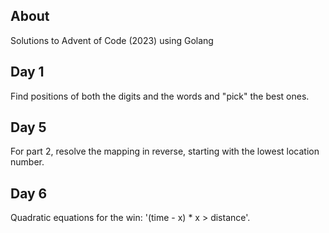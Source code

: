 ## About
Solutions to Advent of Code (2023) using Golang

## Day 1
Find positions of both the digits and the words and "pick" the best ones.

## Day 5
For part 2, resolve the mapping in reverse, starting with the lowest location number.

## Day 6
Quadratic equations for the win: '(time - x) * x > distance'.
